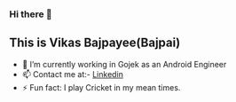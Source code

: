 ### Hi there 👋
## This is Vikas Bajpayee(Bajpai)
- 🔭 I’m currently working in Gojek as an Android Engineer
- 📫 Contact me at:- <a href = "https://www.linkedin.com/in/vikas-bajpayee-4a17aa106/">Linkedin</a>
- ⚡ Fun fact: I play Cricket in my mean times.

